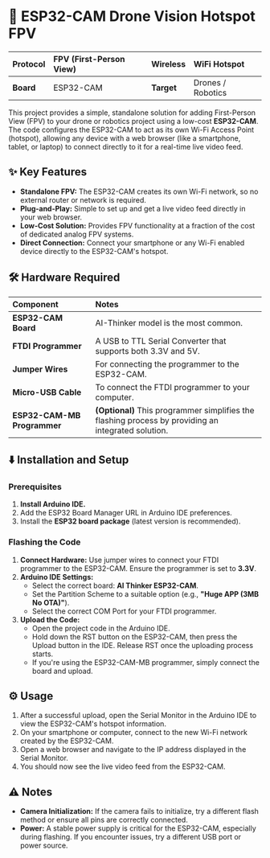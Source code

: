 # **📸 ESP32-CAM Drone Vision Hotspot FPV**

| Protocol | FPV (First-Person View) | Wireless | WiFi Hotspot |
| :---- | :---- | :---- | :---- |
| **Board** | ESP32-CAM | **Target** | Drones / Robotics |

This project provides a simple, standalone solution for adding First-Person View (FPV) to your drone or robotics project using a low-cost **ESP32-CAM**. The code configures the ESP32-CAM to act as its own Wi-Fi Access Point (hotspot), allowing any device with a web browser (like a smartphone, tablet, or laptop) to connect directly to it for a real-time live video feed.

## **✨ Key Features**

* **Standalone FPV:** The ESP32-CAM creates its own Wi-Fi network, so no external router or network is required.  
* **Plug-and-Play:** Simple to set up and get a live video feed directly in your web browser.  
* **Low-Cost Solution:** Provides FPV functionality at a fraction of the cost of dedicated analog FPV systems.  
* **Direct Connection:** Connect your smartphone or any Wi-Fi enabled device directly to the ESP32-CAM's hotspot.

## **🛠️ Hardware Required**

| Component | Notes |
| :---- | :---- |
| **ESP32-CAM Board** | AI-Thinker model is the most common. |
| **FTDI Programmer** | A USB to TTL Serial Converter that supports both 3.3V and 5V. |
| **Jumper Wires** | For connecting the programmer to the ESP32-CAM. |
| **Micro-USB Cable** | To connect the FTDI programmer to your computer. |
| **ESP32-CAM-MB Programmer** | **(Optional)** This programmer simplifies the flashing process by providing an integrated solution. |

## **⬇️ Installation and Setup**

### **Prerequisites**

1. **Install Arduino IDE.**  
2. Add the ESP32 Board Manager URL in Arduino IDE preferences.  
3. Install the **ESP32 board package** (latest version is recommended).

### **Flashing the Code**

1. **Connect Hardware:** Use jumper wires to connect your FTDI programmer to the ESP32-CAM. Ensure the programmer is set to **3.3V**.  
2. **Arduino IDE Settings:**  
   * Select the correct board: **AI Thinker ESP32-CAM**.  
   * Set the Partition Scheme to a suitable option (e.g., **"Huge APP (3MB No OTA)"**).  
   * Select the correct COM Port for your FTDI programmer.  
3. **Upload the Code:**  
   * Open the project code in the Arduino IDE.  
   * Hold down the RST button on the ESP32-CAM, then press the Upload button in the IDE. Release RST once the uploading process starts.  
   * If you're using the ESP32-CAM-MB programmer, simply connect the board and upload.

## **⚙️ Usage**

1. After a successful upload, open the Serial Monitor in the Arduino IDE to view the ESP32-CAM's hotspot information.  
2. On your smartphone or computer, connect to the new Wi-Fi network created by the ESP32-CAM.  
3. Open a web browser and navigate to the IP address displayed in the Serial Monitor.  
4. You should now see the live video feed from the ESP32-CAM.

## **⚠️ Notes**

* **Camera Initialization:** If the camera fails to initialize, try a different flash method or ensure all pins are correctly connected.  
* **Power:** A stable power supply is critical for the ESP32-CAM, especially during flashing. If you encounter issues, try a different USB port or power source.
